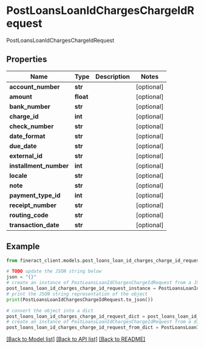 # PostLoansLoanIdChargesChargeIdRequest

PostLoansLoanIdChargesChargeIdRequest

## Properties

Name | Type | Description | Notes
------------ | ------------- | ------------- | -------------
**account_number** | **str** |  | [optional] 
**amount** | **float** |  | [optional] 
**bank_number** | **str** |  | [optional] 
**charge_id** | **int** |  | [optional] 
**check_number** | **str** |  | [optional] 
**date_format** | **str** |  | [optional] 
**due_date** | **str** |  | [optional] 
**external_id** | **str** |  | [optional] 
**installment_number** | **int** |  | [optional] 
**locale** | **str** |  | [optional] 
**note** | **str** |  | [optional] 
**payment_type_id** | **int** |  | [optional] 
**receipt_number** | **str** |  | [optional] 
**routing_code** | **str** |  | [optional] 
**transaction_date** | **str** |  | [optional] 

## Example

```python
from fineract_client.models.post_loans_loan_id_charges_charge_id_request import PostLoansLoanIdChargesChargeIdRequest

# TODO update the JSON string below
json = "{}"
# create an instance of PostLoansLoanIdChargesChargeIdRequest from a JSON string
post_loans_loan_id_charges_charge_id_request_instance = PostLoansLoanIdChargesChargeIdRequest.from_json(json)
# print the JSON string representation of the object
print(PostLoansLoanIdChargesChargeIdRequest.to_json())

# convert the object into a dict
post_loans_loan_id_charges_charge_id_request_dict = post_loans_loan_id_charges_charge_id_request_instance.to_dict()
# create an instance of PostLoansLoanIdChargesChargeIdRequest from a dict
post_loans_loan_id_charges_charge_id_request_from_dict = PostLoansLoanIdChargesChargeIdRequest.from_dict(post_loans_loan_id_charges_charge_id_request_dict)
```
[[Back to Model list]](../README.md#documentation-for-models) [[Back to API list]](../README.md#documentation-for-api-endpoints) [[Back to README]](../README.md)


